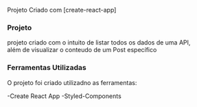 Projeto Criado com [create-react-app]

### Projeto 

projeto criado com o intuito de listar todos os dados de uma API, </br>além de visualizar o conteudo de um Post específico

### Ferramentas Utilizadas

O projeto foi criado utilizadno as ferramentas:

-Create React App
-Styled-Components
